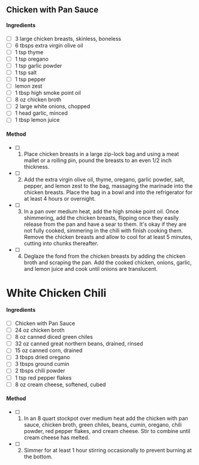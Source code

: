 ## Chicken with Pan Sauce

#### Ingredients

- [ ] 3 large chicken breasts, skinless, boneless
- [ ] 6 tbsps extra virgin olive oil
- [ ] 1 tsp thyme
- [ ] 1 tsp oregano
- [ ] 1 tsp garlic powder
- [ ] 1 tsp salt
- [ ] 1 tsp pepper
- [ ] lemon zest
- [ ] 1 tbsp high smoke point oil
- [ ] 8 oz chicken broth
- [ ] 2 large white onions, chopped
- [ ] 1 head garlic, minced
- [ ] 1 tbsp lemon juice

#### Method

- [ ] 1. Place chicken breasts in a large zip-lock bag and using a meat mallet or a rolling pin, pound the breasts to an even 1/2 inch thickness.
- [ ] 2. Add the extra virgin olive oil, thyme, oregano, garlic powder, salt, pepper, and lemon zest to the bag, massaging the marinade into the chicken breasts. Place the bag in a bowl and into the refrigerator for at least 4 hours or overnight.
- [ ] 3. In a pan over medium heat, add the high smoke point oil. Once shimmering, add the chicken breasts, flipping once they easily release from the pan and have a sear to them. It's okay if they are not fully cooked, simmering in the chili with finish cooking them. Remove the chicken breasts and allow to cool for at least 5 minutes, cutting into chunks thereafter.
- [ ] 4. Deglaze the fond from the chicken breasts by adding the chicken broth and scraping the pan. Add the cooked chicken, onions, garlic, and lemon juice and cook until onions are translucent.

# White Chicken Chili

#### Ingredients

- [ ] Chicken with Pan Sauce
- [ ] 24 oz chicken broth
- [ ] 8 oz canned diced green chiles
- [ ] 32 oz canned great northern beans, drained, rinsed
- [ ] 15 oz canned corn, drained
- [ ] 3 tbsps dried oregano
- [ ] 3 tbsps ground cumin
- [ ] 2 tbsps chili powder
- [ ] 1 tsp red pepper flakes
- [ ] 8 oz cream cheese, softened, cubed

#### Method

- [ ] 1. In an 8 quart stockpot over medium heat add the chicken with pan sauce, chicken broth, green chiles, beans, cumin, oregano, chili powder, red pepper flakes, and cream cheese. Stir to combine until cream cheese has melted.
- [ ] 2. Simmer for at least 1 hour stirring occasionally to prevent burning at the bottom.
